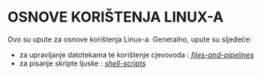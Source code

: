 # OSNOVE KORIŠTENJA LINUX-A

Ovo su upute za osnove korištenja Linux-a. Generalno, upute su sljedeće:

* za upravljanje datotekama te korištenje cjevovoda : [*files-and-pipelines*](files-and-pipelines)
* za pisanje skripte ljuske : [*shell-scripts*](shell-scripts)
